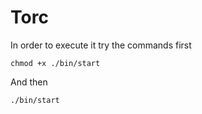 # Torc

In order to execute it try the commands first

`chmod +x ./bin/start`

And then 

`./bin/start`